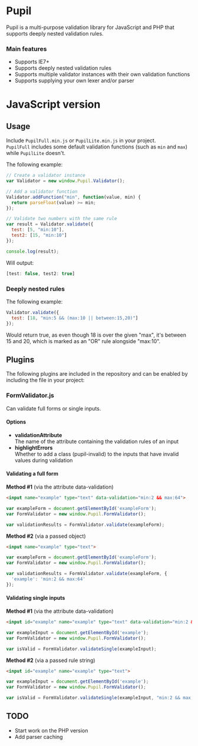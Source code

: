 # Pupil
Pupil is a multi-purpose validation library for JavaScript and PHP that supports deeply nested validation rules.

### Main features
* Supports IE7+
* Supports deeply nested validation rules
* Supports multiple validator instances with their own validation functions
* Supports supplying your own lexer and/or parser

# JavaScript version

## Usage
Include `PupilFull.min.js` or `PupilLite.min.js` in your project.  
`PupilFull` includes some default validation functions (such as `min` and `max`) while `PupilLite` doesn't.

The following example:
```javascript
// Create a validator instance
var Validator = new window.Pupil.Validator();

// Add a validator function
Validator.addFunction("min", function(value, min) {
  return parseFloat(value) >= min;
});

// Validate two numbers with the same rule
var result = Validator.validate({
  test: [5, "min:10"],
  test2: [15, "min:10"]
});

console.log(result);
```
Will output:
```javascript
[test: false, test2: true]
```

### Deeply nested rules

The following example:
```javascript
Validator.validate({
  test: [18, "min:5 && (max:10 || between:15,20)"]
});
```
Would return true, as even though 18 is over the given "max", it's between 15 and 20, which is marked as an "OR" rule alongside "max:10".

## Plugins
The following plugins are included in the repository and can be enabled by including the file in your project:

### FormValidator.js
Can validate full forms or single inputs.

#### Options
* **validationAttribute**  
  The name of the attribute containing the validation rules of an input
* **highlightErrors**  
  Whether to add a class (pupil-invalid) to the inputs that have invalid values during validation

#### Validating a full form

**Method #1** (via the attribute data-validation)
```html
<input name="example" type="text" data-validation="min:2 && max:64">
```
```javascript
var exampleForm = document.getElementById('exampleForm');
var FormValidator = new window.Pupil.FormValidator();

var validationResults = FormValidator.validate(exampleForm);
```

**Method #2** (via a passed object)
```html
<input name="example" type="text">
```
```javascript
var exampleForm = document.getElementById('exampleForm');
var FormValidator = new window.Pupil.FormValidator();

var validationResults = FormValidator.validate(exampleForm, {
  'example': 'min:2 && max:64'
});
```

#### Validating single inputs

**Method #1** (via the attribute data-validation)
```html
<input id="example" name="example" type="text" data-validation="min:2 && max:64">
```
```javascript
var exampleInput = document.getElementById('example');
var FormValidator = new window.Pupil.FormValidator();

var isValid = FormValidator.validateSingle(exampleInput);
```

**Method #2** (via a passed rule string)
```html
<input id="example" name="example" type="text">
```
```javascript
var exampleInput = document.getElementById('example');
var FormValidator = new window.Pupil.FormValidator();

var isValid = FormValidator.validateSingle(exampleInput, "min:2 && max:64");
```

## TODO
* Start work on the PHP version
* Add parser caching
